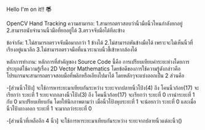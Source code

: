 Hello I'm on it!! 📚็

OpenCV Hand Tracking 
ความสามารถ:
1.สามารถตรวสอบว่านิ้วมือนิ้วไหนกำลังยกอยู่
2.สามารถนับจำนวนนิ้วมือที่ยกอยู่ได้
3.ตรวจจับมือได้ทีละข้าง

ข้อจำกัด:
1.ไม่สามารถตรวจจับมือมากกว่า 1 ข้างได้
2.ไม่สามารถหันข้างมือได้ เพราะจะไม่เห็นนิ้วที่เรียงอยู่แนวลึก
3.ไม่สามารถตรวจมือที่แนวระนาบนิ้วชี้เข้าหากล้องได้
 
หลักการทำงาน:
หลักการที่สำคัญของ Source Code นี้คือ การเปรียบเทียบค่าระยะห่างโดยการประยุกต์ใช้ความรู้เรื่อง 2D Vector Mathematics
โดยข้อดีของการใช้ความรู้ดังกล่าวคือ โปรแกรมจะสามารถตรวจสอบมือที่พลิกหรือเอียงไปมาได้ โดยหลักๆจะแบ่งออกเป็น 2 ส่วนคือ

-[ส่วนนิ้วโป้ง] จะใช้การหาระยะมาเทียบกันระหว่าง 
    ระยะจากปลายนิ้วโป้ง(4) ถึง โคนนิ้วก้อย(17) จะเรียกว่า ระยะที่ 1
    ระยะจากกลางนิ้วโป้ง(3) ถึง โคนนิ้วก้อย(17) จะเรียกว่า ระยะที่ 0
    เรานำระยะที่ 1 กับ 0 มาเปรียบเทียบกัน โดยให้นึกภาพตามว่า 
    เมื่อนิ้วโป้งหุบระยะที่ 1 จะน้อยกว่า ระยะที่ 0
    และเมื่อนิ้วโป้งกางออก ระยะที่ 1 จะมากกว่าระยะที่ 0

-[ส่วนนิ้วที่เหลืออีก 4 นิ้ว] จะใช้การหาระยะมาเทียบกันระหว่าง
    ระยะจากปลายนิ้วแต่ละนิ้ว()
  

